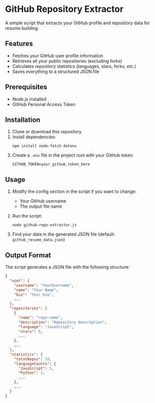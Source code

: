 # GitHub Repository Extractor

A simple script that extracts your GitHub profile and repository data for resume building.

## Features

- Fetches your GitHub user profile information
- Retrieves all your public repositories (excluding forks)
- Calculates repository statistics (languages, stars, forks, etc.)
- Saves everything to a structured JSON file

## Prerequisites

- Node.js installed
- GitHub Personal Access Token

## Installation

1. Clone or download this repository
2. Install dependencies:
   ```
   npm install node-fetch dotenv
   ```
3. Create a `.env` file in the project root with your GitHub token:
   ```
   GITHUB_TOKEN=your_github_token_here
   ```

## Usage

1. Modify the config section in the script if you want to change:
   - Your GitHub username
   - The output file name

2. Run the script:
   ```
   node github-repo-extractor.js
   ```

3. Find your data in the generated JSON file (default: `github_resume_data.json`)

## Output Format

The script generates a JSON file with the following structure:

```json
{
  "user": {
    "username": "YourUsername",
    "name": "Your Name",
    "bio": "Your bio",
    ...
  },
  "repositories": [
    {
      "name": "repo-name",
      "description": "Repository description",
      "language": "JavaScript",
      "stars": 5,
      ...
    },
    ...
  ],
  "statistics": {
    "totalRepos": 10,
    "languageCounts": {
      "JavaScript": 5,
      "Python": 3,
      ...
    },
    ...
  }
}
```
